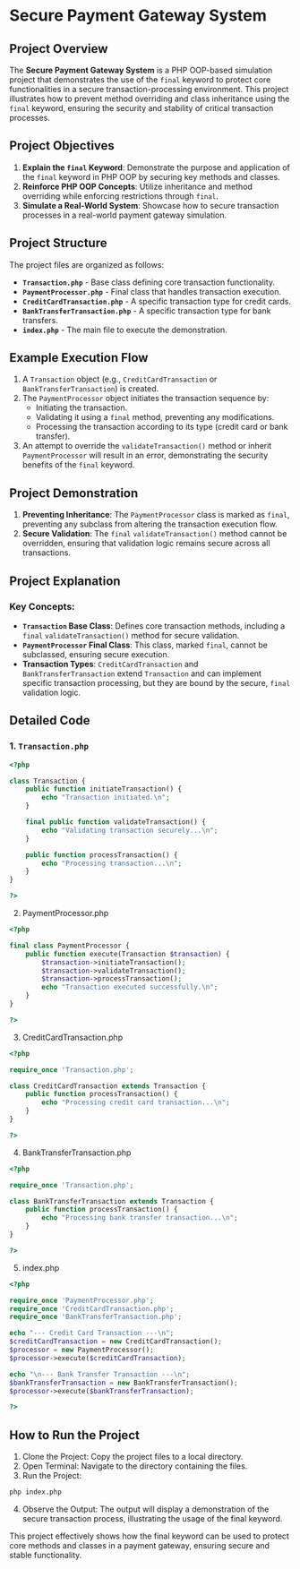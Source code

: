 # Secure Payment Gateway System

## Project Overview
The **Secure Payment Gateway System** is a PHP OOP-based simulation project that demonstrates the use of the `final` keyword to protect core functionalities in a secure transaction-processing environment. This project illustrates how to prevent method overriding and class inheritance using the `final` keyword, ensuring the security and stability of critical transaction processes.

## Project Objectives
1. **Explain the `final` Keyword**: Demonstrate the purpose and application of the `final` keyword in PHP OOP by securing key methods and classes.
2. **Reinforce PHP OOP Concepts**: Utilize inheritance and method overriding while enforcing restrictions through `final`.
3. **Simulate a Real-World System**: Showcase how to secure transaction processes in a real-world payment gateway simulation.

## Project Structure
The project files are organized as follows:

- **`Transaction.php`** - Base class defining core transaction functionality.
- **`PaymentProcessor.php`** - Final class that handles transaction execution.
- **`CreditCardTransaction.php`** - A specific transaction type for credit cards.
- **`BankTransferTransaction.php`** - A specific transaction type for bank transfers.
- **`index.php`** - The main file to execute the demonstration.

## Example Execution Flow
1. A `Transaction` object (e.g., `CreditCardTransaction` or `BankTransferTransaction`) is created.
2. The `PaymentProcessor` object initiates the transaction sequence by:
   - Initiating the transaction.
   - Validating it using a `final` method, preventing any modifications.
   - Processing the transaction according to its type (credit card or bank transfer).
3. An attempt to override the `validateTransaction()` method or inherit `PaymentProcessor` will result in an error, demonstrating the security benefits of the `final` keyword.

## Project Demonstration
1. **Preventing Inheritance**: The `PaymentProcessor` class is marked as `final`, preventing any subclass from altering the transaction execution flow.
2. **Secure Validation**: The `final` `validateTransaction()` method cannot be overridden, ensuring that validation logic remains secure across all transactions.

## Project Explanation

### Key Concepts:
- **`Transaction` Base Class**: Defines core transaction methods, including a `final` `validateTransaction()` method for secure validation.
- **`PaymentProcessor` Final Class**: This class, marked `final`, cannot be subclassed, ensuring secure execution.
- **Transaction Types**: `CreditCardTransaction` and `BankTransferTransaction` extend `Transaction` and can implement specific transaction processing, but they are bound by the secure, `final` validation logic.

## Detailed Code

### 1. `Transaction.php`

```php
<?php

class Transaction {
    public function initiateTransaction() {
        echo "Transaction initiated.\n";
    }

    final public function validateTransaction() {
        echo "Validating transaction securely...\n";
    }

    public function processTransaction() {
        echo "Processing transaction...\n";
    }
}

?>
```
2. PaymentProcessor.php
```php
<?php

final class PaymentProcessor {
    public function execute(Transaction $transaction) {
        $transaction->initiateTransaction();
        $transaction->validateTransaction();
        $transaction->processTransaction();
        echo "Transaction executed successfully.\n";
    }
}

?>
```
3. CreditCardTransaction.php
```php
<?php

require_once 'Transaction.php';

class CreditCardTransaction extends Transaction {
    public function processTransaction() {
        echo "Processing credit card transaction...\n";
    }
}

?>
```
4. BankTransferTransaction.php

```php
<?php

require_once 'Transaction.php';

class BankTransferTransaction extends Transaction {
    public function processTransaction() {
        echo "Processing bank transfer transaction...\n";
    }
}

?>
```
5. index.php
```php
<?php

require_once 'PaymentProcessor.php';
require_once 'CreditCardTransaction.php';
require_once 'BankTransferTransaction.php';

echo "--- Credit Card Transaction ---\n";
$creditCardTransaction = new CreditCardTransaction();
$processor = new PaymentProcessor();
$processor->execute($creditCardTransaction);

echo "\n--- Bank Transfer Transaction ---\n";
$bankTransferTransaction = new BankTransferTransaction();
$processor->execute($bankTransferTransaction);

?>
```

## How to Run the Project
1. Clone the Project: Copy the project files to a local directory.
2. Open Terminal: Navigate to the directory containing the files.
3. Run the Project:
```bash
php index.php
```
4. Observe the Output: The output will display a demonstration of the secure transaction process, illustrating the usage of the final keyword.

This project effectively shows how the final keyword can be used to protect core methods and classes in a payment gateway, ensuring secure and stable functionality.